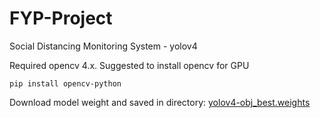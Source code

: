 # FYP-Project
Social Distancing Monitoring System - yolov4

Required opencv 4.x. Suggested to install opencv for GPU
```
pip install opencv-python
```

Download model weight and saved in directory: [yolov4-obj_best.weights](https://drive.google.com/file/d/1eBtjakCAe9eKXoe3b5UejCd6OUPXqnAf/view?usp=sharing)

